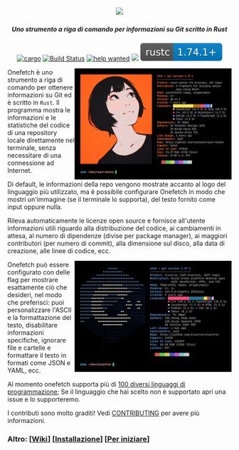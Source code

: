 <h3 align="center"><img src="../assets/onefetch.svg" height="130px"></h3>

<h5 align="center">Uno strumento a riga di comando per informazioni su Git scritto in Rust</h5>

<p align="center">
	<a href="https://crates.io/crates/onefetch"><img src="https://img.shields.io/crates/v/onefetch.svg" alt="cargo"></a>
	<a href="https://github.com/o2sh/onefetch/actions"><img src="https://github.com/o2sh/onefetch/workflows/CI/badge.svg" alt="Build Status"></a>
  <a href="https://github.com/o2sh/onefetch/issues?q=is%3Aissue+is%3Aopen+label%3A%22help+wanted%22"><img src="https://img.shields.io/github/issues/o2sh/onefetch/help%20wanted?color=green" alt="help wanted"></a>
	<a href="../LICENSE.md"><img src="https://img.shields.io/badge/license-MIT-blue.svg"></a>
	<img src="../assets/msrv-badge.svg">
</p>

<img src="../assets/screenshot-1.png" align="right" height="250px">

Onefetch è uno strumento a riga di comando per ottenere informazioni su Git ed è scritto in `Rust`. Il programma mostra le informazioni e le statistiche del codice di una repository locale direttamente nel terminale, senza necessitare di una connessione ad Internet.

Di default, le informazioni della repo vengono mostrate accanto al logo del linguaggio più utilizzato, ma è possibile configurare Onefetch in modo che mostri un'immagine (se il terminale lo supporta), del testo fornito come input oppure nulla.

Rileva automaticamente le licenze open source e fornisce all'utente informazioni utili riguardo alla distribuzione del codice, ai cambiamenti in attesa, al numero di dipendenze (divise per package manager), ai maggiori contributori (per numero di commit), alla dimensione sul disco, alla data di creazione, alle linee di codice, ecc.

<img src="../assets/screenshot-2.png" align="right" height="250px">

Onefetch può essere configurato con delle flag per mostrare esattamente ciò che desideri, nel modo che preferisci: puoi personalizzare l'ASCII e la formattazione del testo, disabilitare informazioni specifiche, ignorare file e cartelle e formattare il testo in formati come JSON e YAML, ecc.

Al momento onefetch supporta più di [100 diversi linguaggi di programmazione](https://onefetch.dev); Se il linguaggio che hai scelto non è supportato apri una issue e lo supporteremo.

I contributi sono molto graditi! Vedi [CONTRIBUTING](../CONTRIBUTING.md) per avere più informazioni.

### Altro: \[[Wiki](https://github.com/o2sh/onefetch/wiki)\] \[[Installazione](https://github.com/o2sh/onefetch/wiki/Installation)\] \[[Per iniziare](https://github.com/o2sh/onefetch/wiki/getting-started)\]

